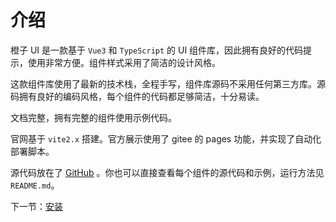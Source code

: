 # 介绍

橙子 UI 是一款基于 `Vue3` 和 `TypeScript` 的 UI 组件库，因此拥有良好的代码提示，使用非常方便。组件样式采用了简洁的设计风格。

这款组件库使用了最新的技术栈，全程手写，组件库源码不采用任何第三方库。源码拥有良好的编码风格，每个组件的代码都足够简洁，十分易读。

文档完整，拥有完整的组件使用示例代码。

官网基于 `vite2.x` 搭建。官方展示使用了 gitee 的 pages 功能，并实现了自动化部署脚本。

源代码放在了 [GitHub](https://github.com/frankehao/vue-wheel.git)
。你也可以直接查看每个组件的源代码和示例，运行方法见 `README.md`。

下一节：[安装](#/doc/install)
